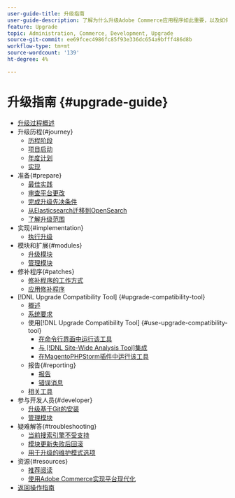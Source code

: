 ```yaml
---
user-guide-title: 升级指南
user-guide-description: 了解为什么升级Adobe Commerce应用程序如此重要，以及如何成功规划和执行升级。
feature: Upgrade
topic: Administration, Commerce, Development, Upgrade
source-git-commit: ee69fcec4986fc85f93e336dc654a9bfff486d8b
workflow-type: tm+mt
source-wordcount: '139'
ht-degree: 4%

---
```



# 升级指南 {#upgrade-guide}

- [升级过程概述](overview.md)
- 升级历程{#journey}
   - [历程阶段](journey/phases.md)
   - [项目启动](journey/project-launch.md)
   - [年度计划](journey/annual-planning.md)
   - [实现](journey/implementation.md)
- 准备{#prepare}
   - [最佳实践](prepare/best-practices.md)
   - [审查平台更改](prepare/platform-changes.md)
   - [完成升级先决条件](prepare/prerequisites.md)
   - [从Elasticsearch迁移到OpenSearch](prepare/opensearch-migration.md)
   - [了解升级范围](prepare/scope.md)
- 实现{#implementation}
   - [执行升级](implementation/perform-upgrade.md)
- 模块和扩展{#modules}
   - [升级模块](modules/upgrade.md)
   - [管理模块](modules/manage.md)
- 修补程序{#patches}
   - [修补程序的工作方式](patches/overview.md)
   - [应用修补程序](patches/apply.md)
- [!DNL Upgrade Compatibility Tool] {#upgrade-compatibility-tool}
   - [概述](upgrade-compatibility-tool/overview.md)
   - [系统要求](upgrade-compatibility-tool/prerequisites.md)
   - 使用[!DNL Upgrade Compatibility Tool] {#use-upgrade-compatibility-tool}
      - [在命令行界面中运行该工具](upgrade-compatibility-tool/run.md)
      - [与 [!DNL Site-Wide Analysis Tool]集成](upgrade-compatibility-tool/integrate-analysis-tool.md)
      - [在MagentoPHPStorm插件中运行该工具](upgrade-compatibility-tool/run-configuration-phpstorm-plugin.md)
   - 报告{#reporting}
      - [报告](upgrade-compatibility-tool/reports.md)
      - [错误消息](upgrade-compatibility-tool/error-messages.md)
   - [相关工具](upgrade-compatibility-tool/related-tools.md)
- 参与开发人员{#developer}
   - [升级基于Git的安装](developer/git-installs.md)
   - [管理模块](developer/manage-modules.md)
- 疑难解答{#troubleshooting}
   - [当前搜索引擎不受支持](troubleshooting/search-engine-not-supported.md)
   - [模块更新失败后回滚](troubleshooting/roll-back-after-update-failure.md)
   - [用于升级的维护模式选项](troubleshooting/maintenance-mode-options.md)
- 资源{#resources}
   - [推荐阅读](resources/recommended-reading.md)
   - [使用Adobe Commerce实现平台现代化](resources/recommended-upgrade-paths.md)
- [返回操作指南](https://experienceleague.adobe.com/docs/commerce-operations/operational-guides/home.html)

